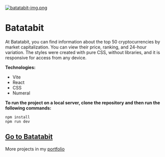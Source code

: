 [![batatabit-img.png](https://i.postimg.cc/mk3fcR3W/batatabit-img.png)](https://postimg.cc/jnjk9pkM)
# Batatabit

At Batatabit, you can find information about the top 50 cryptocurrencies by market capitalization. You can view their price, ranking, and 24-hour variation. The styles were created with pure CSS, without libraries, and it is responsive for access from any device.


**Technologies:**
* Vite
* React
* CSS
* Numeral

**To run the project on a local server, clone the repository and then run the following commands:**
```
npm install
npm run dev
```

[Go to Batatabit](https://batatabitcrypto.web.app/)
---


More projects in my [portfolio](https://juliansafadi-app.web.app/)
